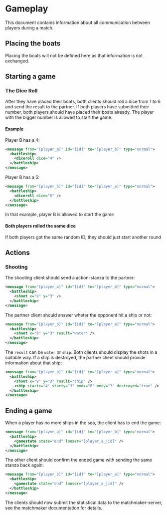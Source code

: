 # Gameplay

This document contains information about all communication between players during a match.

## Placing the boats

Placing the boats will not be defined here as that information is not exchanged.

## Starting a game

### The Dice Roll

After they have placed their boats, both clients should roll a dice from 1 to 6 and send the result to the partner. If both players have submitted their number, both players should have placed their boats already. The player with the bigger number is allowed to start the game.

#### Example

Player B has a 4:

```xml
<message from="[player_a]" id="[id]" to="[player_b]" type="normal">
  <battleship>
    <diceroll dice="4" />
  </battleship>
</message>
```

Player B has a 5:

```xml
<message from="[player_b]" id="[id]" to="[player_a]" type="normal">
  <battleship>
    <diceroll dice="5" />
  </battleship>
</message>
```

In that example, player B is allowed to start the game

#### Both players rolled the same dice

If both players got the same random ID, they should just start another round

## Actions

### Shooting

The shooting client should send a action-stanza to the partner:

```xml
<message from="[player_a]" id="[id]" to="[player_b]" type="normal">
  <battleship>
    <shoot x="8" y="3" />
  </battleship>
</message>
```

The partner client should answer wheter the opponent hit a ship or not:

```xml
<message from="[player_b]" id="[id]" to="[player_a]" type="normal">
  <battleship>
    <shoot x="8" y="3" result="water" />
  </battleship>
</message>
```

The ```result``` can be ```water``` or ```ship```. Both clients should display the shots in a suitable way. If a ship is destroyed, the partner client should provide information about that ship:

```xml
<message from="[player_b]" id="[id]" to="[player_a]" type="normal">
  <battleship>
    <shoot x="8" y="3" result="ship" />
    <ship startx="4" starty="3" endx="8" endy="3" destroyed="true" />
  </battleship>
</message>
```

## Ending a game

When a player has no more ships in the sea, the client has to end the game:

```xml
<message from="[player_a]" id="[id]" to="[player_b]" type="normal">
  <battleship>
    <gamestate state="end" looser="[player_a_jid]" />
  </battleship>
</message>
```

The other client should confirm the ended game with sending the same stanza back again:

```xml
<message from="[player_b]" id="[id]" to="[player_a]" type="normal">
  <battleship>
    <gamestate state="end" looser="[player_a_jid]" />
  </battleship>
</message>
```

The clients should now submit the statistical data to the matchmaker-server, see the matchmaker documentation for details.
